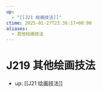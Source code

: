 ```yaml
---
up:
  - "[[J21 绘画技法]]"
ctime: 2025-01-27T23:36:17+08:00
aliases:
  - 其他绘画技法
---
```


# J219 其他绘画技法

- up: [[J21 绘画技法]]
